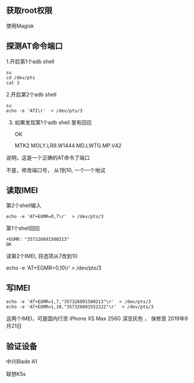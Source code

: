 


## 获取root权限

使用Magisk

## 探测AT命令端口

1.开启第1个adb shell

    su
    cd /dev/pts
    cat 3

2.开启第2个adb shell

    su
    echo -e 'ATI\r'  > /dev/pts/3

3. 如果发现第1个adb shell 里有回应

    OK

    MTK2
    MOLY.LR9.W1444.MD.LWTG.MP.V42

说明，这是一个正确的AT命令了端口

不是，修改端口号， 从1到10, 一个一个地试

## 读取IMEI

第2个shell输入

    echo -e 'AT+EGMR=0,7\r'  > /dev/pts/3

第1个shell回应

    +EGMR: "357326091500213"
    OK


读第2个IMEI, 将选项从7改到10

   echo -e 'AT+EGMR=0,10\r' > /dev/pts/3  


## 写IMEI

    echo -e 'AT+EGMR=1,7,"357326091500213"\r'  > /dev/pts/3
    echo -e 'AT+EGMR=1,10,"357326091552222"\r'  > /dev/pts/3

这两个IMEI，可是国内行货 iPhone XS Max 256G 深空灰色 ， 保修至 2019年9月21日

##  验证设备

中兴Blade A1

联想K5s
